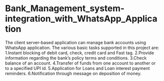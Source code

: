 # Bank_Management_system-integration_with_WhatsApp_Application
The client server-based application can manage bank accounts using WhatsApp application. The various
basic tasks supported in this project are:
1.Instant blocking of debit card, check, credit card and Fast tag.
2.Provide information regarding the bank’s policy terms and conditions.
3.Check balance of an account.
4.Transfer of funds from one account to another or to a specified UPI id.
5.Application for Loans and Loan interest payment reminders.
6.Notification through message on deposition of money.
